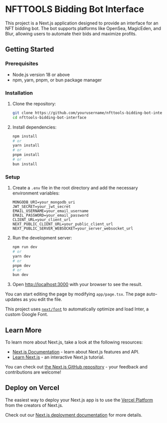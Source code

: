 # NFTTOOLS Bidding Bot Interface

This project is a Next.js application designed to provide an interface for an NFT bidding bot. The bot supports platforms like OpenSea, MagicEden, and Blur, allowing users to automate their bids and maximize profits.

## Getting Started

### Prerequisites

- Node.js version 18 or above
- npm, yarn, pnpm, or bun package manager

### Installation

1. Clone the repository:

   ```bash
   git clone https://github.com/yourusername/nfttools-bidding-bot-interface.git
   cd nfttools-bidding-bot-interface
   ```

2. Install dependencies:
   ```bash
   npm install
   # or
   yarn install
   # or
   pnpm install
   # or
   bun install
   ```

### Setup

1. Create a `.env` file in the root directory and add the necessary environment variables:

   ```env
   MONGODB_URI=your_mongodb_uri
   JWT_SECRET=your_jwt_secret
   EMAIL_USERNAME=your_email_username
   EMAIL_PASSWORD=your_email_password
   CLIENT_URL=your_client_url
   NEXT_PUBLIC_CLIENT_URL=your_public_client_url
   NEXT_PUBLIC_SERVER_WEBSOCKET=your_server_websocket_url
   ```

2. Run the development server:

   ```bash
   npm run dev
   # or
   yarn dev
   # or
   pnpm dev
   # or
   bun dev
   ```

3. Open [http://localhost:3000](http://localhost:3000) with your browser to see the result.

You can start editing the page by modifying `app/page.tsx`. The page auto-updates as you edit the file.

This project uses [`next/font`](https://nextjs.org/docs/basic-features/font-optimization) to automatically optimize and load Inter, a custom Google Font.

## Learn More

To learn more about Next.js, take a look at the following resources:

- [Next.js Documentation](https://nextjs.org/docs) - learn about Next.js features and API.
- [Learn Next.js](https://nextjs.org/learn) - an interactive Next.js tutorial.

You can check out [the Next.js GitHub repository](https://github.com/vercel/next.js/) - your feedback and contributions are welcome!

## Deploy on Vercel

The easiest way to deploy your Next.js app is to use the [Vercel Platform](https://vercel.com/new?utm_medium=default-template&filter=next.js&utm_source=create-next-app&utm_campaign=create-next-app-readme) from the creators of Next.js.

Check out our [Next.js deployment documentation](https://nextjs.org/docs/deployment) for more details.
